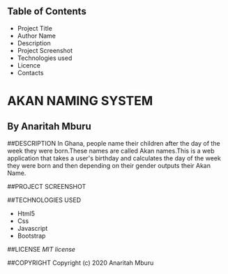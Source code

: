 ## Table of Contents

- Project Title
- Author Name
- Description
- Project Screenshot
- Technologies used
- Licence
- Contacts

# AKAN NAMING SYSTEM
## By **Anaritah Mburu**

##DESCRIPTION
In Ghana, people name their children after the day of the week they were born.These names are called Akan names.This is a web application that takes a user's birthday and calculates the day of the week they were born and then depending on their gender outputs their Akan Name. 

##PROJECT  SCREENSHOT

##TECHNOLOGIES USED
 * Html5
  * Css
  * Javascript
  * Bootstrap

  ##LICENSE
  *MIT license*

  ##COPYRIGHT
  Copyright (c) 2020 Anaritah Mburu
  


